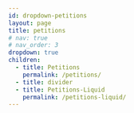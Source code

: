 ```yaml
---
id: dropdown-petitions
layout: page
title: petitions
# nav: true
# nav_order: 3
dropdown: true
children:
  - title: Petitions
    permalink: /petitions/
  - title: divider
  - title: Petitions-Liquid
    permalink: /petitions-liquid/
---
```

